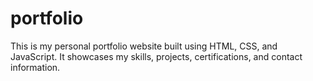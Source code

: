 # portfolio
This is my personal portfolio website built using HTML, CSS, and JavaScript. It showcases my skills, projects, certifications, and contact information.
